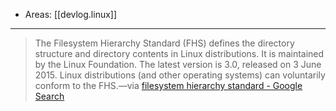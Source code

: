 
- Areas: [[devlog.linux]]

---

> The Filesystem Hierarchy Standard (FHS) defines the directory structure and directory contents in Linux distributions. It is maintained by the Linux Foundation. The latest version is 3.0, released on 3 June 2015. Linux distributions (and other operating systems) can voluntarily conform to the FHS.—via [filesystem hierarchy standard - Google Search](https://www.google.com/search?q=filesystem+hierarchy+standard&oq=filesystem+hi&aqs=chrome.1.69i57j0i512l5j0i22i30l4.8503j0j1&sourceid=chrome&ie=UTF-8)
